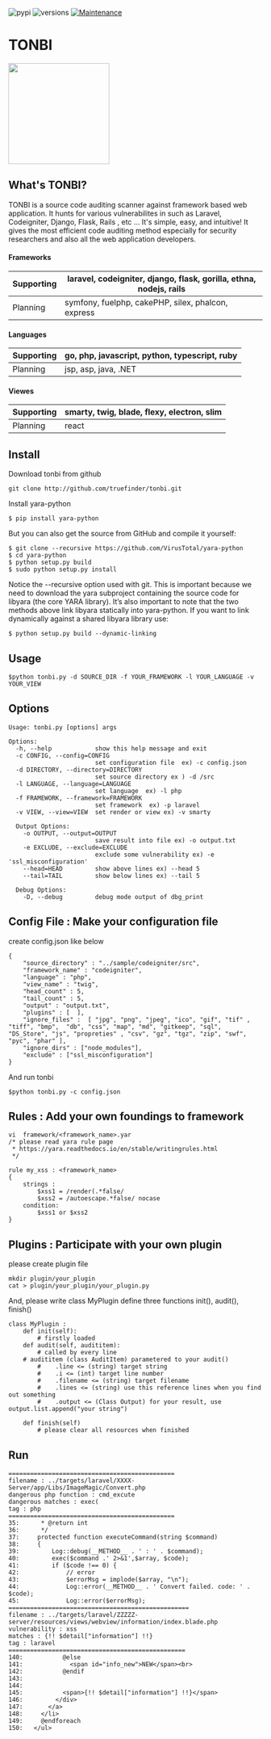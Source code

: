 ![pypi](https://img.shields.io/pypi/v/pybadges.svg)
![versions](https://img.shields.io/pypi/pyversions/pybadges.svg)
[![Maintenance](https://img.shields.io/badge/Maintained%3F-yes-green.svg)](https://GitHub.com/Naereen/StrapDown.js/graphs/commit-activity)


# TONBI
<img src="https://user-images.githubusercontent.com/4240789/140497783-e7b4b21b-6272-4817-b495-5cc33d66b936.jpg" width=200>

## What's TONBI?

TONBI is a source code auditing scanner against framework based web application. It hunts for various vulnerabilites in such as Laravel, Codeigniter, Django, Flask, Rails , etc ... It's simple, easy, and intuitive! It gives the most efficient code auditing method especially for security researchers and also all the web application developers.  

#### Frameworks 

 Supporting | laravel, codeigniter, django, flask,  gorilla, ethna, nodejs, rails  
----------- | ------------
 Planning   | symfony, fuelphp, cakePHP, silex, phalcon, express   


#### Languages

 Supporting | go, php, javascript, python, typescript, ruby 
-----------|-----
 Planning   | jsp, asp, java, .NET   


#### Viewes 

 Supporting | smarty, twig, blade, flexy, electron, slim  
-----------|---------
 Planning   | react   
 


## Install 
Download tonbi from github 
```
git clone http://github.com/truefinder/tonbi.git 
```
Install yara-python 
```
$ pip install yara-python
```
But you can also get the source from GitHub and compile it yourself:
```
$ git clone --recursive https://github.com/VirusTotal/yara-python
$ cd yara-python
$ python setup.py build
$ sudo python setup.py install
```
Notice the --recursive option used with git. This is important because we need to download the yara subproject containing the source code for libyara (the core YARA library). It’s also important to note that the two methods above link libyara statically into yara-python. If you want to link dynamically against a shared libyara library use:
```
$ python setup.py build --dynamic-linking
```
## Usage 
```
$python tonbi.py -d SOURCE_DIR -f YOUR_FRAMEWORK -l YOUR_LANGUAGE -v YOUR_VIEW 

```

## Options 
```
Usage: tonbi.py [options] args

Options:
  -h, --help            show this help message and exit
  -c CONFIG, --config=CONFIG
                        set configuration file  ex) -c config.json
  -d DIRECTORY, --directory=DIRECTORY
                        set source directory ex ) -d /src
  -l LANGUAGE, --language=LANGUAGE
                        set language  ex) -l php
  -f FRAMEWORK, --framework=FRAMEWORK
                        set framework  ex) -p laravel
  -v VIEW, --view=VIEW  set render or view ex) -v smarty

  Output Options:
    -o OUTPUT, --output=OUTPUT
                        save result into file ex) -o output.txt
    -e EXCLUDE, --exclude=EXCLUDE
                        exclude some vulnerability ex) -e 'ssl_misconfiguration'
    --head=HEAD         show above lines ex) --head 5
    --tail=TAIL         show below lines ex) --tail 5

  Debug Options:
    -D, --debug         debug mode output of dbg_print
```

## Config File : Make your configuration file 
create config.json like below

```
{
	"source_directory" : "../sample/codeigniter/src",
	"framework_name" : "codeigniter",
	"language" : "php", 
	"view_name" : "twig",
	"head_count" : 5,
	"tail_count" : 5,
	"output" : "output.txt",
	"plugins" : [  ],
	"ignore_files" :  [ "jpg", "png", "jpeg", "ico", "gif", "tif" , "tiff", "bmp",  "db", "css", "map", "md", "gitkeep", "sql", "DS_Store", "js", "propreties" , "csv", "gz", "tgz", "zip", "swf", "pyc", "phar" ], 
	"ignore_dirs" : ["node_modules"],
	"exclude" : ["ssl_misconfiguration"] 
}
```
And run tonbi
```
$python tonbi.py -c config.json 
```



## Rules : Add your own foundings to framework
```
vi  framework/<framework_name>.yar
/* please read yara rule page  
 * https://yara.readthedocs.io/en/stable/writingrules.html
 */  

rule my_xss : <framework_name>  
{
    strings : 
        $xss1 = /render(.*false/ 
        $xss2 = /autoescape.*false/ nocase 
    condition:
        $xss1 or $xss2 
}
```

## Plugins : Participate with your own plugin 
please create plugin file 
```
mkdir plugin/your_plugin
cat > plugin/your_plugin/your_plugin.py
```

And, please write class MyPlugin 
define three functions init(), audit(), finish()
```
class MyPlugin :
    def init(self):
        # firstly loaded 
    def audit(self, audititem):
        # called by every line 
	# audititem (class AuditItem) parametered to your audit()     
        #    .line <= (string) target string 
        #    .i <= (int) target line number 
        #    .filename <= (string) target filename  
        #    .lines <= (string) use this reference lines when you find out something  
        #    .output <= (Class Output) for your result, use output.list.append("your string") 
                    
    def finish(self)
        # please clear all resources when finished 
```

## Run  
```
==============================================
filename : ../targets/laravel/XXXX-Server/app/Libs/ImageMagic/Convert.php
dangerous php function : cmd_excute
dangerous matches : exec(
tag : php
==============================================
35:      * @return int
36:      */
37:     protected function executeCommand(string $command)
38:     {
39:         Log::debug(__METHOD__ . ' : ' . $command);
40:         exec($command .' 2>&1',$array, $code);
41:         if ($code !== 0) {
42:             // error
43:             $errorMsg = implode($array, "\n");
44:             Log::error(__METHOD__ . ' Convert failed. code: ' . $code);
45:             Log::error($errorMsg);
==================================================
filename : ../targets/laravel/ZZZZZ-server/resources/views/webview/information/index.blade.php
vulnerability : xss
matches : {!! $detail["information"] !!}
tag : laravel
=================================================
140:           @else
141:             <span id="info_new">NEW</span><br>
142:           @endif
143: 
144: 
145:           <span>{!! $detail["information"] !!}</span>
146:         </div>
147:       </a>
148:     </li>
149:     @endforeach
150:   </ul>



```
